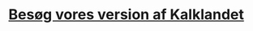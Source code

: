 # [Besøg vores version af Kalklandet](https://camillagejl.com/kea/2-semester/tema7/kalklandet/index.html)
